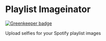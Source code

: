 # Playlist Imageinator

[![Greenkeeper badge](https://badges.greenkeeper.io/hughrawlinson/playlist-imageinator.svg)](https://greenkeeper.io/)

Upload selfies for your Spotify playlist images

